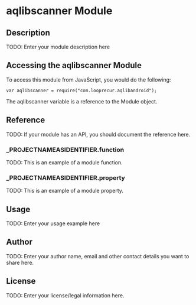 # aqlibscanner Module

## Description

TODO: Enter your module description here

## Accessing the aqlibscanner Module

To access this module from JavaScript, you would do the following:

	var aqlibscanner = require("com.looprecur.aqlibandroid");

The aqlibscanner variable is a reference to the Module object.	

## Reference

TODO: If your module has an API, you should document
the reference here.

### ___PROJECTNAMEASIDENTIFIER__.function

TODO: This is an example of a module function.

### ___PROJECTNAMEASIDENTIFIER__.property

TODO: This is an example of a module property.

## Usage

TODO: Enter your usage example here

## Author

TODO: Enter your author name, email and other contact
details you want to share here. 

## License

TODO: Enter your license/legal information here.
